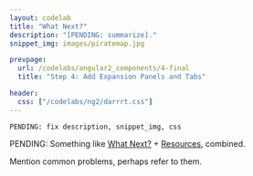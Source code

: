 ```yaml
---
layout: codelab
title: "What Next?"
description: "[PENDING: summarize]."
snippet_img: images/piratemap.jpg

prevpage:
  url: /codelabs/angular2_components/4-final
  title: "Step 4: Add Expansion Panels and Tabs"

header:
  css: ["/codelabs/ng2/darrrt.css"]
---
```


```
PENDING: fix description, snippet_img, css
```

PENDING: Something like [What Next?](/codelabs/ng2/what-next) + [Resources](/codelabs/ng2/resources), combined.

Mention common problems, perhaps refer to them.
